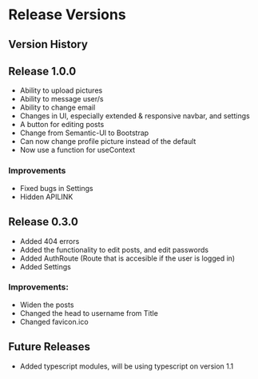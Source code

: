 # Release Versions

## Version History

## Release 1.0.0

- Ability to upload pictures
- Ability to message user/s
- Ability to change email
- Changes in UI, especially extended & responsive navbar, and settings
- A button for editing posts
- Change from Semantic-UI to Bootstrap
- Can now change profile picture instead of the default
- Now use a function for useContext

### Improvements

- Fixed bugs in Settings
- Hidden APILINK

## Release 0.3.0

- Added 404 errors
- Added the functionality to edit posts, and edit passwords
- Added AuthRoute (Route that is accesible if the user is logged in)
- Added Settings

### Improvements:

- Widen the posts
- Changed the head to username from Title
- Changed favicon.ico

## Future Releases

- Added typescript modules, will be using typescript on version 1.1
